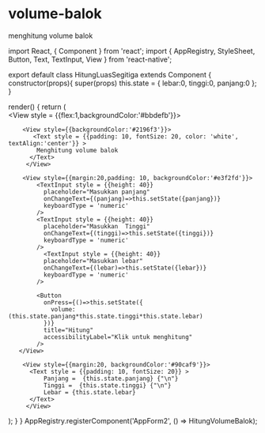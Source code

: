 # volume-balok
menghitung volume balok

import React, { Component } from 'react';
import {
  AppRegistry,
  StyleSheet,
  Button,
  Text, TextInput,
  View
} from 'react-native';
 
export default class HitungLuasSegitiga extends Component {
  constructor(props){
    super(props)
    this.state = {
      lebar:0,
      tinggi:0,
      panjang:0
    };
  }
 
  render() {
    return (  
      <View style = {{flex:1,backgroundColor:'#bbdefb'}}>
 
        <View style={{backgroundColor:'#2196f3'}}>
           <Text style = {{padding: 10, fontSize: 20, color: 'white', textAlign:'center'}} >
            Menghitung volume balok
          </Text>
         </View>
        
        <View style={{margin:20,padding: 10, backgroundColor:'#e3f2fd'}}>
            <TextInput style = {{height: 40}}
              placeholder="Masukkan panjang"
              onChangeText={(panjang)=>this.setState({panjang})}
              keyboardType = 'numeric'
            />
            <TextInput style = {{height: 40}}
              placeholder="Masukkan  Tinggi"
              onChangeText={(tinggi)=>this.setState({tinggi})}
              keyboardType = 'numeric'
            />
              <TextInput style = {{height: 40}}
              placeholder="Masukkan lebar"
              onChangeText={(lebar)=>this.setState({lebar})}
              keyboardType = 'numeric'
            />
 
            <Button
              onPress={()=>this.setState({
                volume: (this.state.panjang*this.state.tinggi*this.state.lebar)
              })}
              title="Hitung"
              accessibilityLabel="Klik untuk menghitung"
            />
       </View>
 
        <View style={{margin:20, backgroundColor:'#90caf9'}}>
          <Text style = {{padding: 10, fontSize: 20}} >
              Panjang =  {this.state.panjang} {"\n"}
              Tinggi =  {this.state.tinggi} {"\n"}
              Lebar = {this.state.lebar}
          </Text>
         </View>
   </View> 
    );
  }
}
AppRegistry.registerComponent('AppForm2', () => HitungVolumeBalok);
